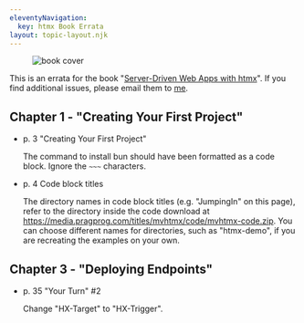 ```yaml
---
eleventyNavigation:
  key: htmx Book Errata
layout: topic-layout.njk
---
```


<figure style="width: 30%">
  <img alt="book cover" style="border: 0"
    src="https://pragprog.com/titles/mvhtmx/server-driven-web-apps-with-htmx/mvhtmx-500.jpg">
</figure>

This is an errata for the book
"[Server-Driven Web Apps with htmx](https://pragprog.com/titles/mvhtmx/server-driven-web-apps-with-htmx/)".
If you find additional issues, please email them to
<a href="mailto:r.mark.volkmann@gmail.com?subject=htmx book errata" target="_blank">me</a>.

## Chapter 1 - "Creating Your First Project"

- p. 3 "Creating Your First Project"

  The command to install bun should have been formatted as a code block.
  Ignore the `~~~` characters.

- p. 4 Code block titles

  The directory names in code block titles (e.g. "JumpingIn" on this page),
  refer to the directory inside the code download at
  <https://media.pragprog.com/titles/mvhtmx/code/mvhtmx-code.zip>.
  You can choose different names for directories, such as "htmx-demo",
  if you are recreating the examples on your own.

## Chapter 3 - "Deploying Endpoints"

- p. 35 "Your Turn" #2

  Change "HX-Target" to "HX-Trigger".
